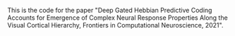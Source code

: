 This is the code for the paper "Deep Gated Hebbian Predictive Coding Accounts for Emergence of Complex Neural Response Properties Along the Visual Cortical Hierarchy, Frontiers in Computational Neuroscience, 2021".
